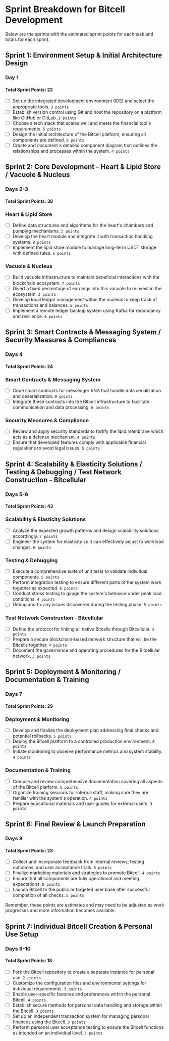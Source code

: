 # Sprint Breakdown for Bitcell Development

Below are the sprints with the estimated sprint points for each task and totals for each sprint.

## Sprint 1: Environment Setup & Initial Architecture Design

### Day 1

#### **Total Sprint Points: 22**

- [ ] Set up the integrated development environment (IDE) and select the appropriate tools. `3 points`
- [ ] Establish version control using Git and host the repository on a platform like GitHub or GitLab. `2 points`
- [ ] Choose a tech stack that scales well and meets the financial tool's requirements. `5 points`
- [ ] Design the initial architecture of the Bitcell platform, ensuring all components are defined. `8 points`
- [ ] Create and document a detailed component diagram that outlines the relationships and processes within the system. `4 points`

## Sprint 2: Core Development - Heart & Lipid Store / Vacuole & Nucleus

### Days 2-3

#### **Total Sprint Points: 38**

### Heart & Lipid Store
- [ ] Define data structures and algorithms for the heart's chambers and pumping mechanisms. `5 points`
- [ ] Develop the heart module and integrate it with transaction handling systems. `8 points`
- [ ] Implement the lipid store module to manage long-term USDT storage with defined rules. `6 points`

### Vacuole & Nucleus
- [ ] Build vacuole infrastructure to maintain beneficial interactions with the blockchain ecosystem. `7 points`
- [ ] Divert a fixed percentage of earnings into this vacuole to reinvest in the ecosystem. `3 points`
- [ ] Develop local ledger management within the nucleus to keep track of transactions and balances. `5 points`
- [ ] Implement a remote ledger backup system using Kafka for redundancy and resilience. `4 points`

## Sprint 3: Smart Contracts & Messaging System / Security Measures & Compliances

### Days 4

#### **Total Sprint Points: 24**

### Smart Contracts & Messaging System
- [ ] Code smart contracts for messenger RNA that handle data serialization and deserialization. `9 points`
- [ ] Integrate these contracts into the Bitcell infrastructure to facilitate communication and data processing. `6 points`

### Security Measures & Compliance
- [ ] Review and apply security standards to fortify the lipid membrane which acts as a defense mechanism. `4 points`
- [ ] Ensure that developed features comply with applicable financial regulations to avoid legal issues. `5 points`

## Sprint 4: Scalability & Elasticity Solutions / Testing & Debugging / Test Network Construction - Bitcellular

### Days 5-6

#### **Total Sprint Points: 43**

### Scalability & Elasticity Solutions
- [ ] Analyze the expected growth patterns and design scalability solutions accordingly. `7 points`
- [ ] Engineer the system for elasticity so it can effectively adjust to workload changes. `6 points`

### Testing & Debugging
- [ ] Execute a comprehensive suite of unit tests to validate individual components. `5 points`
- [ ] Perform integration testing to ensure different parts of the system work together as expected. `6 points`
- [ ] Conduct stress testing to gauge the system's behavior under peak load conditions. `4 points`
- [ ] Debug and fix any issues discovered during the testing phase. `5 points`

### Test Network Construction - Bitcellular
- [ ] Define the protocol for linking all native Bitcells through Bitcellular. `3 points`
- [ ] Prepare a secure blockchain-based network structure that will tie the Bitcells together. `4 points`
- [ ] Document the governance and operating procedures for the Bitcellular network. `3 points`

## Sprint 5: Deployment & Monitoring / Documentation & Training

### Days 7

#### **Total Sprint Points: 29**

### Deployment & Monitoring
- [ ] Develop and finalize the deployment plan addressing final checks and potential rollbacks. `5 points`
- [ ] Deploy the Bitcell platform to a controlled production environment. `8 points`
- [ ] Initiate monitoring to observe performance metrics and system stability. `4 points`

### Documentation & Training
- [ ] Compile and review comprehensive documentation covering all aspects of the Bitcell platform. `5 points`
- [ ] Organize training sessions for internal staff, making sure they are familiar with the system's operation. `4 points`
- [ ] Prepare educational materials and user guides for external users. `3 points`

## Sprint 6: Final Review & Launch Preparation

### Days 8

#### **Total Sprint Points: 23**

- [ ] Collect and incorporate feedback from internal reviews, testing outcomes, and user acceptance trials. `6 points`
- [ ] Finalize marketing materials and strategies to promote Bitcell. `4 points`
- [ ] Ensure that all components are fully operational and meeting expectations. `8 points`
- [ ] Launch Bitcell to the public or targeted user base after successful completion of all checks. `5 points`

Remember, these points are estimates and may need to be adjusted as work progresses and more information becomes available.

## Sprint 7: Individual Bitcell Creation & Personal Use Setup

### Days 9-10

#### Total Sprint Points: 18

- [ ] Fork the Bitcell repository to create a separate instance for personal use. `2 points`
- [ ] Customize the configuration files and environmental settings for individual requirements. `3 points`
- [ ] Enable user-specific features and preferences within the personal Bitcell. `4 points`
- [ ] Establish secure methods for personal data handling and storage within the Bitcell. `3 points`
- [ ] Set up an independent transaction system for managing personal finances using the Bitcell. `3 points`
- [ ] Perform personal user acceptance testing to ensure the Bitcell functions as intended on an individual level. `3 points`
